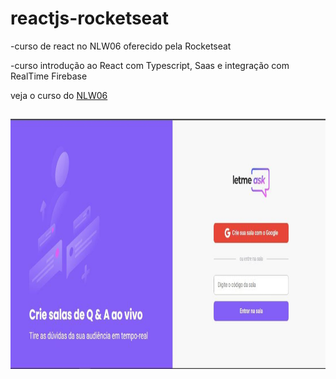 # reactjs-rocketseat

 -curso de react no NLW06 oferecido pela Rocketseat

   -curso introdução ao React com Typescript, Saas e integração com RealTime Firebase 

   veja o curso do <a href="https://app.rocketseat.com.br/node/mission-react-js" target="-blank" >NLW06</a>


##

<img align="center" alt="Elizabeth-Js" height="400" width="800" src="https://github.com/elizabethesantos/reactjs-rocketseat/blob/main/letmeask-projeto.jpeg">
 
